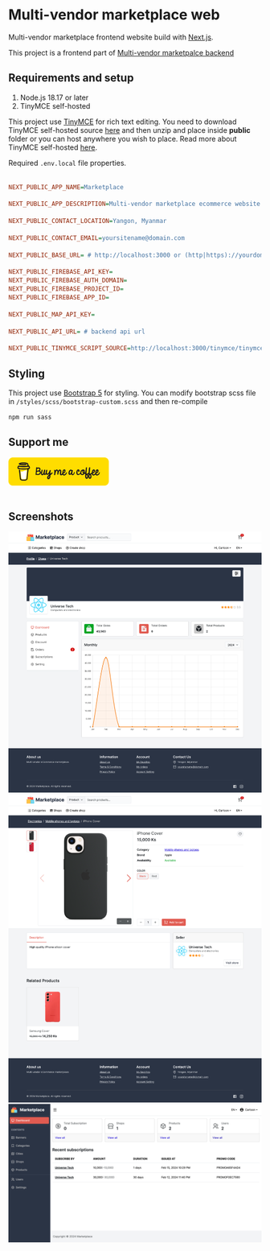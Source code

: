 # Multi-vendor marketplace web

Multi-vendor marketplace frontend website build with [Next.js](https://nextjs.org/).

This project is a frontend part of [Multi-vendor marketpalce backend](https://github.com/phyohtetarkar/marketplace-backend/)

## Requirements and setup

<ol>
	<li>Node.js 18.17 or later</li>
	<li>TinyMCE self-hosted</li>
</ol>

This project use [TinyMCE](https://www.tiny.cloud/) for rich text editing. You need to download TinyMCE self-hosted source [here](https://www.tiny.cloud/get-tiny/self-hosted/) and then unzip and place inside **public** folder or you can host anywhere you wish to place. Read more about TinyMCE self-hosted [here](https://www.tiny.cloud/blog/get-started-with-tinymce-self-hosted/).

Required `.env.local` file properties.

```ini

NEXT_PUBLIC_APP_NAME=Marketplace

NEXT_PUBLIC_APP_DESCRIPTION=Multi-vendor marketplace ecommerce website

NEXT_PUBLIC_CONTACT_LOCATION=Yangon, Myanmar

NEXT_PUBLIC_CONTACT_EMAIL=yoursitename@domain.com

NEXT_PUBLIC_BASE_URL= # http://localhost:3000 or (http|https)://yourdomain.com

NEXT_PUBLIC_FIREBASE_API_KEY=
NEXT_PUBLIC_FIREBASE_AUTH_DOMAIN=
NEXT_PUBLIC_FIREBASE_PROJECT_ID=
NEXT_PUBLIC_FIREBASE_APP_ID=

NEXT_PUBLIC_MAP_API_KEY=

NEXT_PUBLIC_API_URL= # backend api url

NEXT_PUBLIC_TINYMCE_SCRIPT_SOURCE=http://localhost:3000/tinymce/tinymce.min.js # Self-hosted TinyMCE source url 

```

## Styling

This project use [Bootstrap 5](https://getbootstrap.com/docs/5.3/getting-started/introduction/) for styling. You can modify bootstrap scss file in `/styles/scss/bootstrap-custom.scss` and then re-compile

```bash
npm run sass
```

## Support me

<a href="https://www.buymeacoffee.com/yzox2vc1i">
	<img src="images/bmc-button.png" width="200">
</a>
<br/>
<br/>


## Screenshots

<img src="images/shop-dashboard.png">

<img src="images/product-detail.png">

<img src="images/admin-dashboard.png">